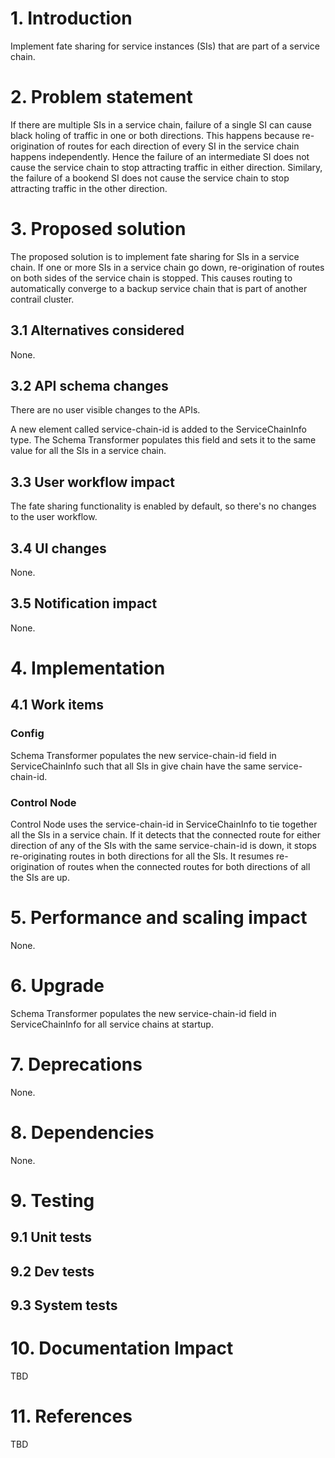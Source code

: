 
# 1. Introduction

Implement fate sharing for service instances (SIs) that are part of a service chain.

# 2. Problem statement

If there are multiple SIs in a service chain, failure of a single SI can cause
black holing of traffic in one or both directions. This happens because
re-origination of routes for each direction of every SI in the service chain
happens independently. Hence the failure of an intermediate SI does not cause
the service chain to stop attracting traffic in either direction. Similary, the
failure of a bookend SI does not cause the service chain to stop attracting
traffic in the other direction.

# 3. Proposed solution

The proposed solution is to implement fate sharing for SIs in a service chain.
If one or more SIs in a service chain go down, re-origination of routes on both
sides of the service chain is stopped. This causes routing to automatically
converge to a backup service chain that is part of another contrail cluster.

## 3.1 Alternatives considered

None.

## 3.2 API schema changes

There are no user visible changes to the APIs.

A new element called service-chain-id is added to the ServiceChainInfo type.
The Schema Transformer populates this field and sets it to the same value for
all the SIs in a service chain.

## 3.3 User workflow impact

The fate sharing functionality is enabled by default, so there's no changes to
the user workflow.

## 3.4 UI changes

None.

## 3.5 Notification impact

None.

# 4. Implementation
## 4.1 Work items

### Config

Schema Transformer populates the new service-chain-id field in ServiceChainInfo
such that all SIs in give chain have the same service-chain-id.

### Control Node

Control Node uses the service-chain-id in ServiceChainInfo to tie together
all the SIs in a service chain. If it detects that the connected route for
either direction of any of the SIs with the same service-chain-id is down, it
stops re-originating routes in both directions for all the SIs. It resumes
re-origination of routes when the connected routes for both directions of all
the SIs are up.

# 5. Performance and scaling impact

None.

# 6. Upgrade

Schema Transformer populates the new service-chain-id field in ServiceChainInfo
for all service chains at startup.

# 7. Deprecations

None.

# 8. Dependencies

None.

# 9. Testing
## 9.1 Unit tests
## 9.2 Dev tests
## 9.3 System tests

# 10. Documentation Impact

TBD

# 11. References

TBD